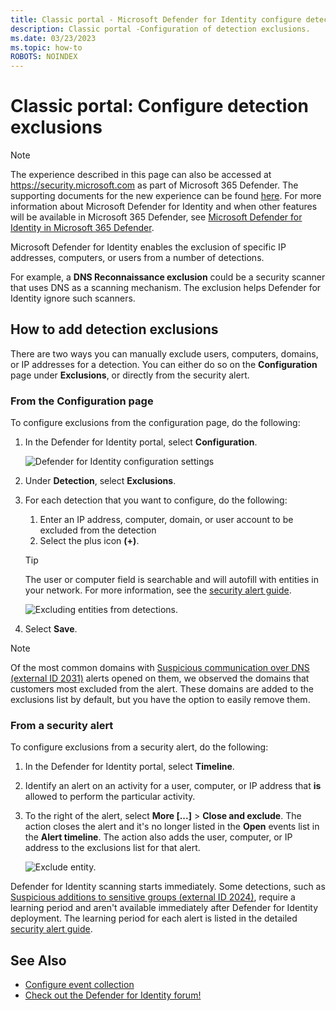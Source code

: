 ```yaml
---
title: Classic portal - Microsoft Defender for Identity configure detection exclusions
description: Classic portal -Configuration of detection exclusions.
ms.date: 03/23/2023
ms.topic: how-to
ROBOTS: NOINDEX
---
```


# Classic portal: Configure detection exclusions

> [!NOTE]
> The experience described in this page can also be accessed at <https://security.microsoft.com> as part of Microsoft 365 Defender. The supporting documents for the new experience can be found [here](/microsoft-365/security/defender-identity/exclusions). For more information about Microsoft Defender for Identity and when other features will be available in Microsoft 365 Defender, see [Microsoft Defender for Identity in Microsoft 365 Defender](/microsoft-365/security/defender/microsoft-365-security-center-mdi).

Microsoft Defender for Identity enables the exclusion of specific IP addresses, computers, or users from a number of detections.

For example, a **DNS Reconnaissance exclusion** could be a security scanner that uses DNS as a scanning mechanism. The exclusion helps Defender for Identity ignore such scanners.

## How to add detection exclusions

There are two ways you can manually exclude users, computers, domains, or IP addresses for a detection. You can either do so on the **Configuration** page under **Exclusions**, or directly from the security alert.

### From the Configuration page

To configure exclusions from the configuration page, do the following:

1. In the Defender for Identity portal, select **Configuration**.

    ![Defender for Identity configuration settings](media/config-menu.png)

1. Under **Detection**, select **Exclusions**.
1. For each detection that you want to configure, do the following:
    1. Enter an IP address, computer, domain, or user account to be excluded from the detection
    1. Select the plus icon **(+)**.

    > [!TIP]
    > The user or computer field is searchable and will autofill with entities in your network. For more information, see the [security alert guide](/defender-for-identity/alerts-overview).

    ![Excluding entities from detections.](media/exclusions.png)

1. Select **Save**.

>[!NOTE]
>Of the most common domains with [Suspicious communication over DNS (external ID 2031)](other-alerts.md#suspicious-communication-over-dns-external-id-2031) alerts opened on them, we observed the domains that customers most excluded from the alert. These domains are added to the exclusions list by default, but you have the option to easily remove them.

### From a security alert

To configure exclusions from a security alert, do the following:

1. In the Defender for Identity portal, select **Timeline**.
1. Identify an alert on an activity for a user, computer, or IP address that **is** allowed to perform the particular activity.

1. To the right of the alert, select **More [...]** > **Close and exclude**. The action closes the alert and it's no longer listed in the **Open** events list in the **Alert timeline**. The action also adds the user, computer, or IP address to the exclusions list for that alert.

    ![Exclude entity.](media/exclude-in-sa.png)

Defender for Identity scanning starts immediately. Some detections, such as [Suspicious additions to sensitive groups (external ID 2024)](persistence-privilege-escalation-alerts.md#suspicious-additions-to-sensitive-groups-external-id-2024), require a learning period and aren't available immediately after Defender for Identity deployment. The learning period for each alert is listed in the detailed [security alert guide](/defender-for-identity/alerts-overview).

## See Also

- [Configure event collection](deploy/configure-event-collection.md)
- [Check out the Defender for Identity forum!](<https://aka.ms/MDIcommunity>)
